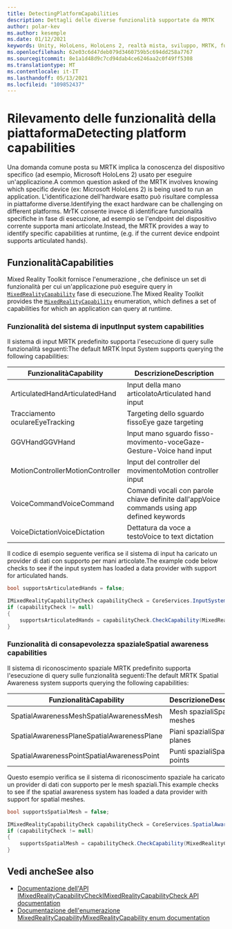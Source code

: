 ```yaml
---
title: DetectingPlatformCapabilities
description: Dettagli delle diverse funzionalità supportate da MRTK
author: polar-kev
ms.author: kesemple
ms.date: 01/12/2021
keywords: Unity, HoloLens, HoloLens 2, realtà mista, sviluppo, MRTK, funzionalità,
ms.openlocfilehash: 62e03c6d47deb079d3460759b5c694dd258a7767
ms.sourcegitcommit: 8e1a1d48d9c7cd94dab4ce6246aa2c0f49ff5308
ms.translationtype: MT
ms.contentlocale: it-IT
ms.lasthandoff: 05/13/2021
ms.locfileid: "109852437"
---
```

# <a name="detecting-platform-capabilities"></a><span data-ttu-id="c2be5-104">Rilevamento delle funzionalità della piattaforma</span><span class="sxs-lookup"><span data-stu-id="c2be5-104">Detecting platform capabilities</span></span>

<span data-ttu-id="c2be5-105">Una domanda comune posta su MRTK implica la conoscenza del dispositivo specifico (ad esempio, Microsoft HoloLens 2) usato per eseguire un'applicazione.</span><span class="sxs-lookup"><span data-stu-id="c2be5-105">A common question asked of the MRTK involves knowing which specific device (ex: Microsoft HoloLens 2) is being used to run an application.</span></span> <span data-ttu-id="c2be5-106">L'identificazione dell'hardware esatto può risultare complessa in piattaforme diverse.</span><span class="sxs-lookup"><span data-stu-id="c2be5-106">Identifying the exact hardware can be challenging on different platforms.</span></span> <span data-ttu-id="c2be5-107">MrTK consente invece di identificare funzionalità specifiche in fase di esecuzione, ad esempio se l'endpoint del dispositivo corrente supporta mani articolate.</span><span class="sxs-lookup"><span data-stu-id="c2be5-107">Instead, the MRTK provides a way to identify specific capabilities at runtime, (e.g. if the current device endpoint supports articulated hands).</span></span>

## <a name="capabilities"></a><span data-ttu-id="c2be5-108">Funzionalità</span><span class="sxs-lookup"><span data-stu-id="c2be5-108">Capabilities</span></span>

<span data-ttu-id="c2be5-109">Mixed Reality Toolkit fornisce l'enumerazione , che definisce un set di funzionalità per cui un'applicazione può eseguire query in [`MixedRealityCapability`](xref:Microsoft.MixedReality.Toolkit.MixedRealityCapability) fase di esecuzione.</span><span class="sxs-lookup"><span data-stu-id="c2be5-109">The Mixed Reality Toolkit provides the [`MixedRealityCapability`](xref:Microsoft.MixedReality.Toolkit.MixedRealityCapability) enumeration, which defines a set of capabilities for which an application can query at runtime.</span></span>

### <a name="input-system-capabilities"></a><span data-ttu-id="c2be5-110">Funzionalità del sistema di input</span><span class="sxs-lookup"><span data-stu-id="c2be5-110">Input system capabilities</span></span>

<span data-ttu-id="c2be5-111">Il sistema di input MRTK predefinito supporta l'esecuzione di query sulle funzionalità seguenti:</span><span class="sxs-lookup"><span data-stu-id="c2be5-111">The default MRTK Input System supports querying the following capabilities:</span></span>

| <span data-ttu-id="c2be5-112">Funzionalità</span><span class="sxs-lookup"><span data-stu-id="c2be5-112">Capability</span></span> | <span data-ttu-id="c2be5-113">Descrizione</span><span class="sxs-lookup"><span data-stu-id="c2be5-113">Description</span></span> |
|---|---|
| <span data-ttu-id="c2be5-114">ArticulatedHand</span><span class="sxs-lookup"><span data-stu-id="c2be5-114">ArticulatedHand</span></span> | <span data-ttu-id="c2be5-115">Input della mano articolato</span><span class="sxs-lookup"><span data-stu-id="c2be5-115">Articulated hand input</span></span> |
| <span data-ttu-id="c2be5-116">Tracciamento oculare</span><span class="sxs-lookup"><span data-stu-id="c2be5-116">EyeTracking</span></span> | <span data-ttu-id="c2be5-117">Targeting dello sguardo fisso</span><span class="sxs-lookup"><span data-stu-id="c2be5-117">Eye gaze targeting</span></span> |
| <span data-ttu-id="c2be5-118">GGVHand</span><span class="sxs-lookup"><span data-stu-id="c2be5-118">GGVHand</span></span> | <span data-ttu-id="c2be5-119">Input mano sguardo fisso-movimento-voce</span><span class="sxs-lookup"><span data-stu-id="c2be5-119">Gaze-Gesture-Voice hand input</span></span> |
| <span data-ttu-id="c2be5-120">MotionController</span><span class="sxs-lookup"><span data-stu-id="c2be5-120">MotionController</span></span> | <span data-ttu-id="c2be5-121">Input del controller del movimento</span><span class="sxs-lookup"><span data-stu-id="c2be5-121">Motion controller input</span></span> |
| <span data-ttu-id="c2be5-122">VoiceCommand</span><span class="sxs-lookup"><span data-stu-id="c2be5-122">VoiceCommand</span></span> | <span data-ttu-id="c2be5-123">Comandi vocali con parole chiave definite dall'app</span><span class="sxs-lookup"><span data-stu-id="c2be5-123">Voice commands using app defined keywords</span></span> |
| <span data-ttu-id="c2be5-124">VoiceDictation</span><span class="sxs-lookup"><span data-stu-id="c2be5-124">VoiceDictation</span></span> | <span data-ttu-id="c2be5-125">Dettatura da voce a testo</span><span class="sxs-lookup"><span data-stu-id="c2be5-125">Voice to text dictation</span></span> |

<span data-ttu-id="c2be5-126">Il codice di esempio seguente verifica se il sistema di input ha caricato un provider di dati con supporto per mani articolate.</span><span class="sxs-lookup"><span data-stu-id="c2be5-126">The example code below checks to see if the input system has loaded a data provider with support for articulated hands.</span></span>

```c#
bool supportsArticulatedHands = false;

IMixedRealityCapabilityCheck capabilityCheck = CoreServices.InputSystem as IMixedRealityCapabilityCheck;
if (capabilityCheck != null)
{
    supportsArticulatedHands = capabilityCheck.CheckCapability(MixedRealityCapability.ArticulatedHand);
}
```

### <a name="spatial-awareness-capabilities"></a><span data-ttu-id="c2be5-127">Funzionalità di consapevolezza spaziale</span><span class="sxs-lookup"><span data-stu-id="c2be5-127">Spatial awareness capabilities</span></span>

<span data-ttu-id="c2be5-128">Il sistema di riconoscimento spaziale MRTK predefinito supporta l'esecuzione di query sulle funzionalità seguenti:</span><span class="sxs-lookup"><span data-stu-id="c2be5-128">The default MRTK Spatial Awareness system supports querying the following capabilities:</span></span>

| <span data-ttu-id="c2be5-129">Funzionalità</span><span class="sxs-lookup"><span data-stu-id="c2be5-129">Capability</span></span> | <span data-ttu-id="c2be5-130">Descrizione</span><span class="sxs-lookup"><span data-stu-id="c2be5-130">Description</span></span> |
|---|---|
| <span data-ttu-id="c2be5-131">SpatialAwarenessMesh</span><span class="sxs-lookup"><span data-stu-id="c2be5-131">SpatialAwarenessMesh</span></span> | <span data-ttu-id="c2be5-132">Mesh spaziali</span><span class="sxs-lookup"><span data-stu-id="c2be5-132">Spatial meshes</span></span> |
| <span data-ttu-id="c2be5-133">SpatialAwarenessPlane</span><span class="sxs-lookup"><span data-stu-id="c2be5-133">SpatialAwarenessPlane</span></span> | <span data-ttu-id="c2be5-134">Piani spaziali</span><span class="sxs-lookup"><span data-stu-id="c2be5-134">Spatial planes</span></span> |
| <span data-ttu-id="c2be5-135">SpatialAwarenessPoint</span><span class="sxs-lookup"><span data-stu-id="c2be5-135">SpatialAwarenessPoint</span></span> | <span data-ttu-id="c2be5-136">Punti spaziali</span><span class="sxs-lookup"><span data-stu-id="c2be5-136">Spatial points</span></span> |

<span data-ttu-id="c2be5-137">Questo esempio verifica se il sistema di riconoscimento spaziale ha caricato un provider di dati con supporto per le mesh spaziali.</span><span class="sxs-lookup"><span data-stu-id="c2be5-137">This example checks to see if the spatial awareness system has loaded a data provider with support for spatial meshes.</span></span>

```c#
bool supportsSpatialMesh = false;

IMixedRealityCapabilityCheck capabilityCheck = CoreServices.SpatialAwarenessSystem as IMixedRealityCapabilityCheck;
if (capabilityCheck != null)
{
    supportsSpatialMesh = capabilityCheck.CheckCapability(MixedRealityCapability.SpatialAwarenessMesh);
}
```

## <a name="see-also"></a><span data-ttu-id="c2be5-138">Vedi anche</span><span class="sxs-lookup"><span data-stu-id="c2be5-138">See also</span></span>

- [<span data-ttu-id="c2be5-139">Documentazione dell'API IMixedRealityCapabilityCheck</span><span class="sxs-lookup"><span data-stu-id="c2be5-139">IMixedRealityCapabilityCheck API documentation</span></span>](xref:Microsoft.MixedReality.Toolkit.IMixedRealityCapabilityCheck)
- [<span data-ttu-id="c2be5-140">Documentazione dell'enumerazione MixedRealityCapability</span><span class="sxs-lookup"><span data-stu-id="c2be5-140">MixedRealityCapability enum documentation</span></span>](xref:Microsoft.MixedReality.Toolkit.MixedRealityCapability)
